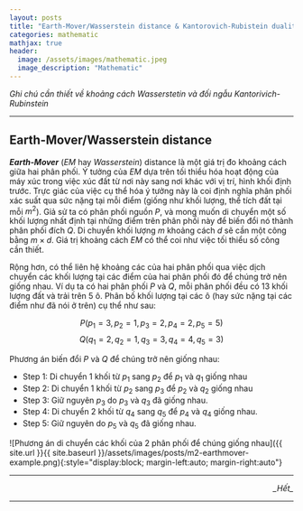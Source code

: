 ```yaml
---
layout: posts
title: "Earth-Mover/Wasserstein distance & Kantorovich-Rubistein duality"
categories: mathematic
mathjax: true
header:
  image: /assets/images/mathematic.jpeg
  image_description: "Mathematic"
---
```


*Ghi chú cần thiết về khoảng cách Wasserstetin và đối ngẫu Kantorivich-Rubinstein*

---

## Earth-Mover/Wasserstein distance

***Earth-Mover*** (*EM* hay *Wasserstein*) distance là một giá trị đo khoảng cách giữa hai phân phối. 
Ý tưởng của *EM* dựa trên tối thiểu hóa hoạt động của máy xúc trong việc xúc đất từ nơi này sang nơi khác với vị trí, 
hình khối định trước. Trực giác của việc cụ thể hóa ý tưởng này là coi định nghĩa phân phối xác suất qua sức nặng tại 
mỗi điểm (giống như khối lượng, thể tích đất tại mỗi $m^2$). Giả sử ta có phân phối nguồn $P$, và mong muốn di chuyển 
một số khối lượng nhất định tại những điểm trên phân phối này để biến đổi nó thành phân phối đích $Q$. Di chuyển khối 
lượng $m$ khoảng cách $d$ sẽ cần một công bằng $m \times d$. Giá trị khoảng cách *EM* có thể coi như việc tối thiểu số 
công cần thiết.

Rộng hơn, có thể liên hệ khoảng các của hai phân phối qua việc dịch chuyển các khối lượng tại các điểm của hai 
phân phối đó để chúng trở nên giống nhau. Ví dụ ta có hai phân phối $P$ và $Q$, mỗi phân phối đều có 13 khối lượng 
đất và trải trên 5 ô. Phân bố khối lượng tại các ô (hay sức nặng tại các điểm như đã nói ở trên) cụ thể như sau:

$$ P(p_1=3, p_2=1, p_3=2, p_4=2, p_5=5) $$
$$ Q(q_1=2, q_2=1, q_3=3, q_4=4, q_5=3) $$

Phương án biến đổi $P$ và $Q$ để chúng trở nên giống nhau:
- Step 1: Di chuyển 1 khối từ $p_1$ sang $p_2$ để $p_1$ và $q_1$ giống nhau
- Step 2: Di chuyển 1 khối từ $p_2$ sang $p_3$ để $p_2$ và $q_2$ giống nhau
- Step 3: Giữ nguyên $p_3$ do $p_3$ và $q_3$ đã giống nhau.
- Step 4: Di chuyển 2 khối từ $q_4$ sang $q_5$ để $p_4$ và $q_4$ giống nhau.
- Step 5: Giữ nguyên do $p_5$ và $q_5$ đã giống nhau.

![Phương án di chuyển các khối của 2 phân phối để chúng giống nhau]({{ site.url }}{{ site.baseurl }}/assets/images/posts/m2-earthmover-example.png){:style="display:block; margin-left:auto; margin-right:auto"}


---

<div align="right"><i>_Hết_</i></div> 

---